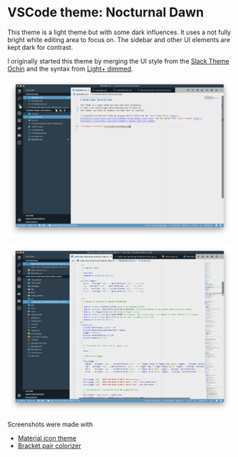 # VSCode theme: Nocturnal Dawn

This theme is a light theme but with some dark influences.
It uses a not fully bright white editing area to focus on.
The sidebar and other UI elements are kept dark for contrast.

I originally started this theme by merging the UI style from the [Slack Theme Ochin](https://marketplace.visualstudio.com/items?itemName=felipe-mendes.slack-theme) and the syntax from [Light+ dimmed](https://marketplace.visualstudio.com/items?itemName=iredchuk.light-plus-dimmed).

![markdown screenshot](screenshots/markdown.png)

![typescript screenshot](screenshots/typescript.png)

Screenshots were made with

* [Material icon theme](https://marketplace.visualstudio.com/items?itemName=PKief.material-icon-theme)
* [Bracket pair colorizer](https://marketplace.visualstudio.com/items?itemName=CoenraadS.bracket-pair-colorizer)
